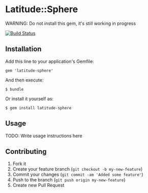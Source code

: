 # Latitude::Sphere

WARNING: Do not install this gem, it's still working in progress

[![Build Status](https://secure.travis-ci.org/activars/latitude-sphere.png)](http://travis-ci.org/activars/latitude-sphere)

## Installation

Add this line to your application's Gemfile:

    gem 'latitude-sphere'

And then execute:

    $ bundle

Or install it yourself as:

    $ gem install latitude-sphere

## Usage

TODO: Write usage instructions here

## Contributing

1. Fork it
2. Create your feature branch (`git checkout -b my-new-feature`)
3. Commit your changes (`git commit -am 'Added some feature'`)
4. Push to the branch (`git push origin my-new-feature`)
5. Create new Pull Request
